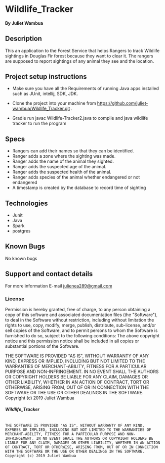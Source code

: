 # Wildlife_Tracker

#### By Juliet Wambua

## Description
This an application to the Forest Service that helps Rangers to track Wildlife sightings in Douglas Fir forest because they want to clear it. The rangers are supposed to report sightings of any animal they see and the location.

## Project setup instructions
* Make sure you have all the Requirements of running Java apps installed such as JUnit, intellij, SDK, JDK.

* Clone the project into your machine from https://github.com/juliet-wambua/Wildlife_Tracker.git .

* Gradle run javac Wildlife-Tracker2.java to compile and java wildlife tracker to run the program

## Specs
* Rangers can add their names so that they can be identified.
* Ranger adds a zone where the sighting was made.
* Ranger adds the name of the animal they sighted.
* Ranger adds the suspected age of the animal.
* Ranger adds the suspected health of the animal.
* Ranger adds species of the animal whether endangered or not endangered
* A timestamp is created by the database to record time of sighting
 
## Technologies
* Junit
* Java
* Spark
* postgres

## Known Bugs
No known bugs

## Support and contact details
For more information E-mail julienea289@gmail.com

### License
Permission is hereby granted, free of charge, to any person obtaining a copy of this software and associated documentation files (the "Software"), to deal in the Software without restriction, including without limitation the rights to use, copy, modify, merge, publish, distribute, sub-license, and/or sell copies of the Software, and to permit persons to whom the Software is furnished to do so, subject to the following conditions:
The above copyright notice and this permission notice shall be included in all copies or substantial portions of the Software.

THE SOFTWARE IS PROVIDED "AS IS", WITHOUT WARRANTY OF ANY KIND, EXPRESS OR IMPLIED, INCLUDING BUT NOT LIMITED TO THE WARRANTIES OF MERCHANT-ABILITY, FITNESS FOR A PARTICULAR PURPOSE AND NON-INFRINGEMENT. IN NO EVENT SHALL THE AUTHORS OR COPYRIGHT HOLDERS BE LIABLE FOR ANY CLAIM, DAMAGES OR OTHER LIABILITY, WHETHER IN AN ACTION OF CONTRACT, TORT OR OTHERWISE, ARISING FROM, OUT OF OR IN CONNECTION WITH THE SOFTWARE OR THE USE OR OTHER DEALINGS IN THE SOFTWARE.
 Copyright (c) 2019 Juliet Wambua 
 ##### Wildlife_Tracker

                                                                                                                                                                                                                                                                                                                                                                                                                                                                                                                                                                                                                                                                                                                                                                                                                                                                                                                                                                                                                                                                                                                                                                                                                                                                                                                                                                                                                                                                                                                                       THE SOFTWARE IS PROVIDED "AS IS", WITHOUT WARRANTY OF ANY KIND, EXPRESS OR IMPLIED, INCLUDING BUT NOT LIMITED TO THE WARRANTIES OF MERCHANT-ABILITY, FITNESS FOR A PARTICULAR PURPOSE AND NON-INFRINGEMENT. IN NO EVENT SHALL THE AUTHORS OR COPYRIGHT HOLDERS BE LIABLE FOR ANY CLAIM, DAMAGES OR OTHER LIABILITY, WHETHER IN AN ACTION OF CONTRACT, TORT OR OTHERWISE, ARISING FROM, OUT OF OR IN CONNECTION WITH THE SOFTWARE OR THE USE OR OTHER DEALINGS IN THE SOFTWARE. Copyright (c) 2019 Juliet Wambua